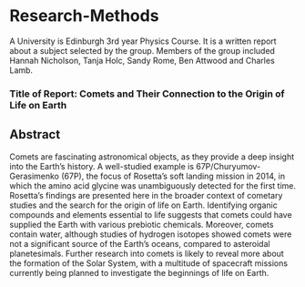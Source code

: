 # Research-Methods
A University is Edinburgh 3rd year Physics Course. It is a written report about a subject selected by the group. Members of the group included Hannah Nicholson, Tanja Holc, Sandy Rome, Ben Attwood and Charles Lamb.

### Title of Report: Comets and Their Connection to the Origin of Life on Earth

## Abstract
Comets are fascinating astronomical objects, as they provide a deep insight into
the Earth’s history. A well-studied example is 67P/Churyumov-Gerasimenko (67P),
the focus of Rosetta’s soft landing mission in 2014, in which the amino acid glycine
was unambiguously detected for the first time. Rosetta’s findings are presented here
in the broader context of cometary studies and the search for the origin of life on
Earth. Identifying organic compounds and elements essential to life suggests that
comets could have supplied the Earth with various prebiotic chemicals. Moreover,
comets contain water, although studies of hydrogen isotopes showed comets were
not a significant source of the Earth’s oceans, compared to asteroidal planetesimals.
Further research into comets is likely to reveal more about the formation of the
Solar System, with a multitude of spacecraft missions currently being planned to
investigate the beginnings of life on Earth.

